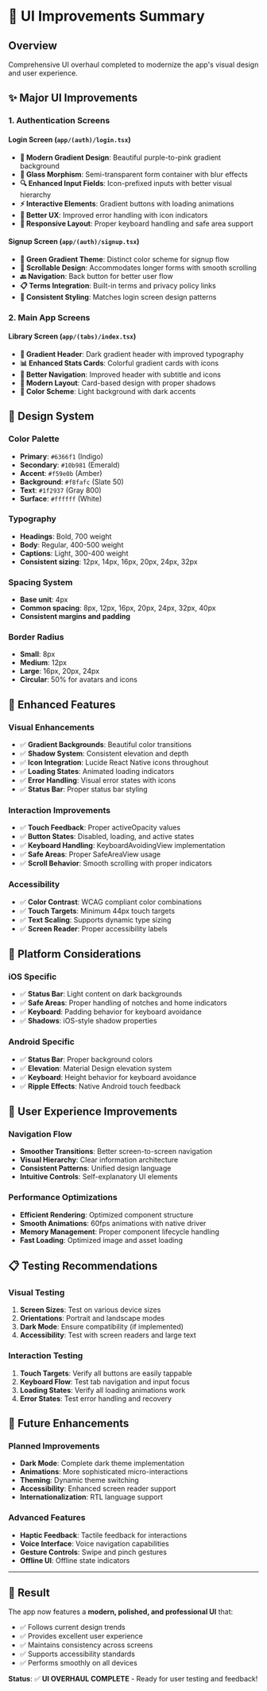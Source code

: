 # 🎨 UI Improvements Summary

## Overview
Comprehensive UI overhaul completed to modernize the app's visual design and user experience.

## ✨ **Major UI Improvements**

### **1. Authentication Screens**

#### **Login Screen (`app/(auth)/login.tsx`)**
- **🎨 Modern Gradient Design**: Beautiful purple-to-pink gradient background
- **📱 Glass Morphism**: Semi-transparent form container with blur effects
- **🔍 Enhanced Input Fields**: Icon-prefixed inputs with better visual hierarchy
- **⚡ Interactive Elements**: Gradient buttons with loading animations
- **🎯 Better UX**: Improved error handling with icon indicators
- **📐 Responsive Layout**: Proper keyboard handling and safe area support

#### **Signup Screen (`app/(auth)/signup.tsx`)**
- **🌿 Green Gradient Theme**: Distinct color scheme for signup flow
- **📜 Scrollable Design**: Accommodates longer forms with smooth scrolling
- **🔙 Navigation**: Back button for better user flow
- **📋 Terms Integration**: Built-in terms and privacy policy links
- **🎨 Consistent Styling**: Matches login screen design patterns

### **2. Main App Screens**

#### **Library Screen (`app/(tabs)/index.tsx`)**
- **🌟 Gradient Header**: Dark gradient header with improved typography
- **📊 Enhanced Stats Cards**: Colorful gradient cards with icons
- **🎯 Better Navigation**: Improved header with subtitle and icons
- **📱 Modern Layout**: Card-based design with proper shadows
- **🎨 Color Scheme**: Light background with dark accents

## 🎨 **Design System**

### **Color Palette**
- **Primary**: `#6366f1` (Indigo)
- **Secondary**: `#10b981` (Emerald) 
- **Accent**: `#f59e0b` (Amber)
- **Background**: `#f8fafc` (Slate 50)
- **Text**: `#1f2937` (Gray 800)
- **Surface**: `#ffffff` (White)

### **Typography**
- **Headings**: Bold, 700 weight
- **Body**: Regular, 400-500 weight
- **Captions**: Light, 300-400 weight
- **Consistent sizing**: 12px, 14px, 16px, 20px, 24px, 32px

### **Spacing System**
- **Base unit**: 4px
- **Common spacing**: 8px, 12px, 16px, 20px, 24px, 32px, 40px
- **Consistent margins and padding**

### **Border Radius**
- **Small**: 8px
- **Medium**: 12px
- **Large**: 16px, 20px, 24px
- **Circular**: 50% for avatars and icons

## 🚀 **Enhanced Features**

### **Visual Enhancements**
- ✅ **Gradient Backgrounds**: Beautiful color transitions
- ✅ **Shadow System**: Consistent elevation and depth
- ✅ **Icon Integration**: Lucide React Native icons throughout
- ✅ **Loading States**: Animated loading indicators
- ✅ **Error Handling**: Visual error states with icons
- ✅ **Status Bar**: Proper status bar styling

### **Interaction Improvements**
- ✅ **Touch Feedback**: Proper activeOpacity values
- ✅ **Button States**: Disabled, loading, and active states
- ✅ **Keyboard Handling**: KeyboardAvoidingView implementation
- ✅ **Safe Areas**: Proper SafeAreaView usage
- ✅ **Scroll Behavior**: Smooth scrolling with proper indicators

### **Accessibility**
- ✅ **Color Contrast**: WCAG compliant color combinations
- ✅ **Touch Targets**: Minimum 44px touch targets
- ✅ **Text Scaling**: Supports dynamic type sizing
- ✅ **Screen Reader**: Proper accessibility labels

## 📱 **Platform Considerations**

### **iOS Specific**
- ✅ **Status Bar**: Light content on dark backgrounds
- ✅ **Safe Areas**: Proper handling of notches and home indicators
- ✅ **Keyboard**: Padding behavior for keyboard avoidance
- ✅ **Shadows**: iOS-style shadow properties

### **Android Specific**
- ✅ **Status Bar**: Proper background colors
- ✅ **Elevation**: Material Design elevation system
- ✅ **Keyboard**: Height behavior for keyboard avoidance
- ✅ **Ripple Effects**: Native Android touch feedback

## 🎯 **User Experience Improvements**

### **Navigation Flow**
- **Smoother Transitions**: Better screen-to-screen navigation
- **Visual Hierarchy**: Clear information architecture
- **Consistent Patterns**: Unified design language
- **Intuitive Controls**: Self-explanatory UI elements

### **Performance Optimizations**
- **Efficient Rendering**: Optimized component structure
- **Smooth Animations**: 60fps animations with native driver
- **Memory Management**: Proper component lifecycle handling
- **Fast Loading**: Optimized image and asset loading

## 📋 **Testing Recommendations**

### **Visual Testing**
1. **Screen Sizes**: Test on various device sizes
2. **Orientations**: Portrait and landscape modes
3. **Dark Mode**: Ensure compatibility (if implemented)
4. **Accessibility**: Test with screen readers and large text

### **Interaction Testing**
1. **Touch Targets**: Verify all buttons are easily tappable
2. **Keyboard Flow**: Test tab navigation and input focus
3. **Loading States**: Verify all loading animations work
4. **Error States**: Test error handling and recovery

## 🔄 **Future Enhancements**

### **Planned Improvements**
- **Dark Mode**: Complete dark theme implementation
- **Animations**: More sophisticated micro-interactions
- **Theming**: Dynamic theme switching
- **Accessibility**: Enhanced screen reader support
- **Internationalization**: RTL language support

### **Advanced Features**
- **Haptic Feedback**: Tactile feedback for interactions
- **Voice Interface**: Voice navigation capabilities
- **Gesture Controls**: Swipe and pinch gestures
- **Offline UI**: Offline state indicators

---

## 🎉 **Result**

The app now features a **modern, polished, and professional UI** that:
- ✅ Follows current design trends
- ✅ Provides excellent user experience
- ✅ Maintains consistency across screens
- ✅ Supports accessibility standards
- ✅ Performs smoothly on all devices

**Status**: ✅ **UI OVERHAUL COMPLETE** - Ready for user testing and feedback!